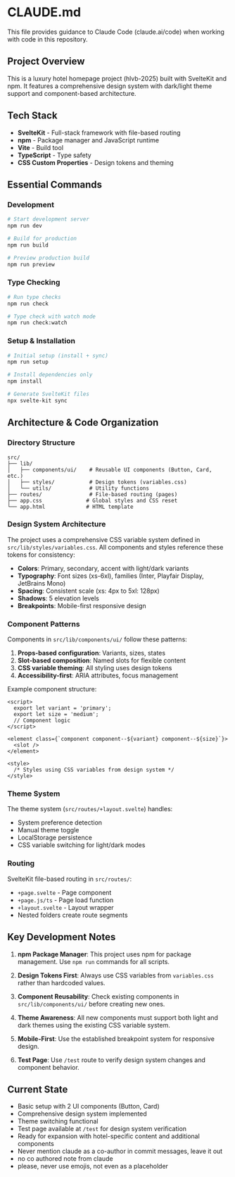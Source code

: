 # CLAUDE.md

This file provides guidance to Claude Code (claude.ai/code) when working with code in this repository.

## Project Overview

This is a luxury hotel homepage project (hlvb-2025) built with SvelteKit and npm. It features a comprehensive design system with dark/light theme support and component-based architecture.

## Tech Stack

- **SvelteKit** - Full-stack framework with file-based routing
- **npm** - Package manager and JavaScript runtime
- **Vite** - Build tool
- **TypeScript** - Type safety
- **CSS Custom Properties** - Design tokens and theming

## Essential Commands

### Development
```bash
# Start development server
npm run dev

# Build for production
npm run build

# Preview production build
npm run preview
```

### Type Checking
```bash
# Run type checks
npm run check

# Type check with watch mode
npm run check:watch
```

### Setup & Installation
```bash
# Initial setup (install + sync)
npm run setup

# Install dependencies only
npm install

# Generate SvelteKit files
npx svelte-kit sync
```

## Architecture & Code Organization

### Directory Structure
```
src/
├── lib/
│   ├── components/ui/    # Reusable UI components (Button, Card, etc.)
│   ├── styles/           # Design tokens (variables.css)
│   └── utils/            # Utility functions
├── routes/               # File-based routing (pages)
├── app.css              # Global styles and CSS reset
└── app.html             # HTML template
```

### Design System Architecture

The project uses a comprehensive CSS variable system defined in `src/lib/styles/variables.css`. All components and styles reference these tokens for consistency:

- **Colors**: Primary, secondary, accent with light/dark variants
- **Typography**: Font sizes (xs-6xl), families (Inter, Playfair Display, JetBrains Mono)
- **Spacing**: Consistent scale (xs: 4px to 5xl: 128px)
- **Shadows**: 5 elevation levels
- **Breakpoints**: Mobile-first responsive design

### Component Patterns

Components in `src/lib/components/ui/` follow these patterns:

1. **Props-based configuration**: Variants, sizes, states
2. **Slot-based composition**: Named slots for flexible content
3. **CSS variable theming**: All styling uses design tokens
4. **Accessibility-first**: ARIA attributes, focus management

Example component structure:
```svelte
<script>
  export let variant = 'primary';
  export let size = 'medium';
  // Component logic
</script>

<element class={`component component--${variant} component--${size}`}>
  <slot />
</element>

<style>
  /* Styles using CSS variables from design system */
</style>
```

### Theme System

The theme system (`src/routes/+layout.svelte`) handles:
- System preference detection
- Manual theme toggle
- LocalStorage persistence
- CSS variable switching for light/dark modes

### Routing

SvelteKit file-based routing in `src/routes/`:
- `+page.svelte` - Page component
- `+page.js/ts` - Page load function
- `+layout.svelte` - Layout wrapper
- Nested folders create route segments

## Key Development Notes

1. **npm Package Manager**: This project uses npm for package management. Use `npm run` commands for all scripts.

2. **Design Tokens First**: Always use CSS variables from `variables.css` rather than hardcoded values.

3. **Component Reusability**: Check existing components in `src/lib/components/ui/` before creating new ones.

4. **Theme Awareness**: All new components must support both light and dark themes using the existing CSS variable system.

5. **Mobile-First**: Use the established breakpoint system for responsive design.

6. **Test Page**: Use `/test` route to verify design system changes and component behavior.

## Current State

- Basic setup with 2 UI components (Button, Card)
- Comprehensive design system implemented
- Theme switching functional
- Test page available at `/test` for design system verification
- Ready for expansion with hotel-specific content and additional components
- Never mention claude as a co-author in commit messages, leave it out
- no co authored note from claude
- please, never use emojis, not even as a placeholder